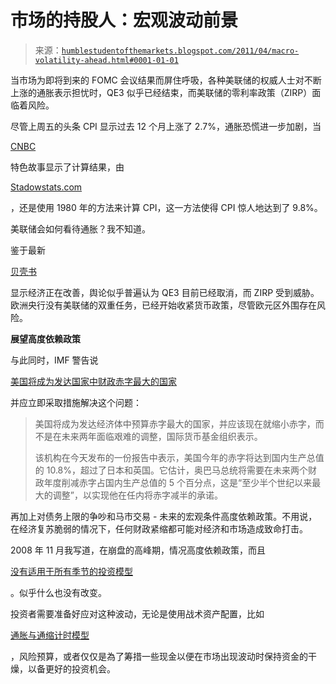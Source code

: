 <!--yml

类别: 未分类

日期: 2024-05-18 04:21:10

-->

# 市场的持股人：宏观波动前景

> 来源：[`humblestudentofthemarkets.blogspot.com/2011/04/macro-volatility-ahead.html#0001-01-01`](https://humblestudentofthemarkets.blogspot.com/2011/04/macro-volatility-ahead.html#0001-01-01)

当市场为即将到来的 FOMC 会议结果而屏住呼吸，各种美联储的权威人士对不断上涨的通胀表示担忧时，QE3 似乎已经结束，而美联储的零利率政策（ZIRP）面临着风险。

尽管上周五的头条 CPI 显示过去 12 个月上涨了 2.7%，通胀恐慌进一步加剧，当

[CNBC](http://www.cnbc.com/id/42551209)

特色故事显示了计算结果，由

[Stadowstats.com](http://www.shadowstats.com/alternate_data/inflation-charts)

，还是使用 1980 年的方法来计算 CPI，这一方法使得 CPI 惊人地达到了 9.8%。

美联储会如何看待通胀？我不知道。

鉴于最新

[贝壳书](http://www.federalreserve.gov/fomc/beigebook/2011/20110413/default.htm)

显示经济正在改善，舆论似乎普遍认为 QE3 目前已经取消，而 ZIRP 受到威胁。欧洲央行没有美联储的双重任务，已经开始收紧货币政策，尽管欧元区外围存在风险。

**展望高度依赖政策**

与此同时，IMF 警告说

[美国将成为发达国家中财政赤字最大的国家](http://www.bloomberg.com/news/2011-04-12/u-s-to-have-largest-deficit-of-major-economies-imf-says-1-.html)

并应立即采取措施解决这个问题：

> 美国将成为发达经济体中预算赤字最大的国家，并应该现在就缩小赤字，而不是在未来两年面临艰难的调整，国际货币基金组织表示。
> 
> 该机构在今天发布的一份报告中表示，美国今年的赤字将达到国内生产总值的 10.8%，超过了日本和英国。它估计，奥巴马总统将需要在未来两个财政年度削减赤字占国内生产总值的 5 个百分点，这是“至少半个世纪以来最大的调整”，以实现他在任内将赤字减半的承诺。

再加上对债务上限的争吵和马市交易 - 未来的宏观条件高度依赖政策。不用说，在经济复苏脆弱的情况下，任何财政紧缩都可能对经济和市场造成致命打击。

2008 年 11 月我写道，在崩盘的高峰期，情况高度依赖政策，而且

[没有适用于所有季节的投资模型](http://humblestudentofthemarkets.blogspot.com/2008/11/there-are-no-models-for-all-seasons.html)

。似乎什么也没有改变。

投资者需要准备好应对这种波动，无论是使用战术资产配置，比如

[通胀与通缩计时模型](http://www.qwestfunds.com/publications/newsletters_pdf/newsletter_november_2009.pdf)

，风险预算，或者仅仅是為了筹措一些现金以便在市场出现波动时保持资金的干燥，以备更好的投资机会。
